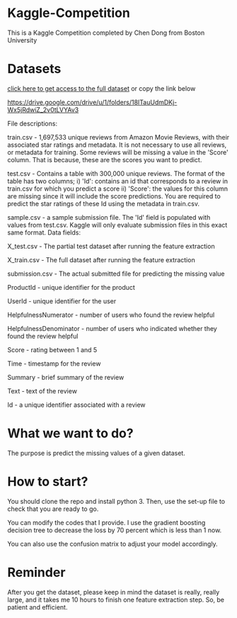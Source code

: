 # Kaggle-Competition
This is a Kaggle Competition completed by Chen Dong from Boston University

# Datasets

[click here to get access to the full dataset](https://drive.google.com/drive/u/1/folders/18ITauUdmDKj-Wx5jRdwiZ_2v0tLVYAv3) or copy the link below

https://drive.google.com/drive/u/1/folders/18ITauUdmDKj-Wx5jRdwiZ_2v0tLVYAv3

File descriptions:

train.csv - 1,697,533 unique reviews from Amazon Movie Reviews, with their associated star ratings and metadata. It is not necessary to use all reviews, or metadata for training. Some reviews will be missing a value in the 'Score' column. That is because, these are the scores you want to predict.

test.csv - Contains a table with 300,000 unique reviews. The format of the table has two columns; i) 'Id': contains an id that corresponds to a review in train.csv for which you predict a score ii) 'Score': the values for this column are missing since it will include the score predictions. You are required to predict the star ratings of these Id using the metadata in train.csv.

sample.csv - a sample submission file. The 'Id' field is populated with values from test.csv. Kaggle will only evaluate submission files in this exact same format.
Data fields:

X_test.csv - The partial test dataset after running the feature extraction

X_train.csv - The full dataset after running the feature extraction

submission.csv - The actual submitted file for predicting the missing value

ProductId - unique identifier for the product

UserId - unique identifier for the user

HelpfulnessNumerator - number of users who found the review helpful

HelpfulnessDenominator - number of users who indicated whether they found the review helpful

Score - rating between 1 and 5

Time - timestamp for the review

Summary - brief summary of the review

Text - text of the review

Id - a unique identifier associated with a review

# What we want to do?
The purpose is predict the missing values of a given dataset.

# How to start?
You should clone the repo and install python 3. Then, use the set-up file to check that you are ready to go. 

You can modify the codes that I provide. I use the gradient boosting decision tree to decrease the loss by 70 percent which is less than 1 now.

You can also use the confusion matrix to adjust your model accordingly.

# Reminder

After you get the dataset, please keep in mind the dataset is really, really large, and it takes me 10 hours to finish one feature extraction step. So, be patient and efficient. 
